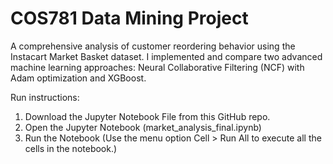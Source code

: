 # COS781 Data Mining Project
A comprehensive analysis of customer reordering behavior using the Instacart Market Basket dataset. I implemented and compare two advanced machine learning approaches: Neural Collaborative Filtering (NCF) with Adam optimization and XGBoost.


Run instructions:
  1. Download the Jupyter Notebook File from this GitHub repo.
  2. Open the Jupyter Notebook (market_analysis_final.ipynb)
  3. Run the Notebook (Use the menu option Cell > Run All to execute all the cells in the notebook.)
